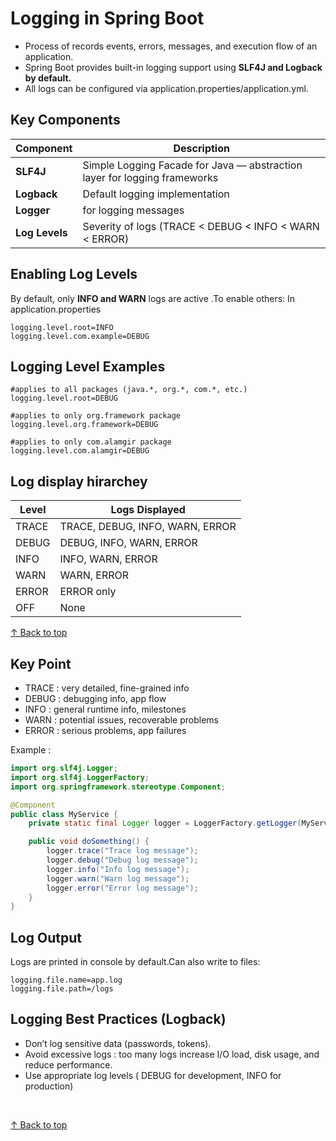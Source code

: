 <h1 id="top"> Logging in Spring Boot</h1>

- Process of records events, errors, messages, and execution flow of an application.
- Spring Boot provides built-in logging support using **SLF4J and Logback by default.**
- All logs can be configured via application.properties/application.yml.



<h2> Key Components</h2>

| Component      | Description                                                               |
| -------------- | ------------------------------------------------------------------------- |
| **SLF4J**      | Simple Logging Facade for Java — abstraction layer for logging frameworks |
| **Logback**    | Default logging implementation    |
| **Logger**     | for logging messages|
| **Log Levels** | Severity of logs (TRACE < DEBUG < INFO < WARN < ERROR)    |




<h2>Enabling Log Levels</h2>

By default, only **INFO and WARN** logs are active .To enable others: In application.properties

```properties
logging.level.root=INFO
logging.level.com.example=DEBUG
```

<h2>Logging Level Examples </h2>

```properties
#applies to all packages (java.*, org.*, com.*, etc.)
logging.level.root=DEBUG 

#applies to only org.framework package
logging.level.org.framework=DEBUG  

#applies to only com.alamgir package
logging.level.com.alamgir=DEBUG
```



<h2>Log display hirarchey</h2>

| Level      | Logs Displayed                                                               |
| -------------- | ------------------------------------------------------------------------- |
| TRACE    | TRACE, DEBUG, INFO, WARN, ERROR|
| DEBUG    | DEBUG, INFO, WARN, ERROR   |
| INFO    |  INFO, WARN, ERROR   |
| WARN    | WARN, ERROR    |
| ERROR    |   ERROR only    |
| OFF    | None |


[↑ Back to top](#top) 

<h2>Key Point </h2>

- TRACE : very detailed, fine-grained info
- DEBUG : debugging info, app flow
- INFO : general runtime info, milestones
- WARN : potential issues, recoverable problems
- ERROR : serious problems, app failures

Example :

```java
import org.slf4j.Logger;
import org.slf4j.LoggerFactory;
import org.springframework.stereotype.Component;

@Component
public class MyService {
    private static final Logger logger = LoggerFactory.getLogger(MyService.class);

    public void doSomething() {
        logger.trace("Trace log message");
        logger.debug("Debug log message");
        logger.info("Info log message");
        logger.warn("Warn log message");
        logger.error("Error log message");
    }
}
```




<h2>Log Output</h2>

Logs are printed in console by default.Can also write to files:
```properties
logging.file.name=app.log
logging.file.path=/logs
```

<h2>Logging Best Practices (Logback)</h2>

- Don’t log sensitive data (passwords, tokens).
- Avoid excessive logs : too many logs increase I/O load, disk usage, and reduce performance.
- Use appropriate log levels ( DEBUG for development, INFO for production)


<br>

[↑ Back to top](#top) 
